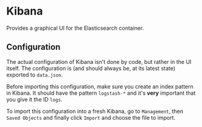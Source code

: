 # Kibana

Provides a graphical UI for the Elasticsearch container.


## Configuration

The actual configuration of Kibana isn't done by code, but rather in the UI itself. The configuration is (and should always be, at its latest state) exported to `data.json`.

Before importing this configuration, make sure you create an index pattern in Kibana. It should have the pattern `logstash-*` and it's **very** important that you give it the ID `logs`.

To import this configuration into a fresh Kibana, go to `Management`, then `Saved Objects` and finally click `Import` and choose the file to import.
